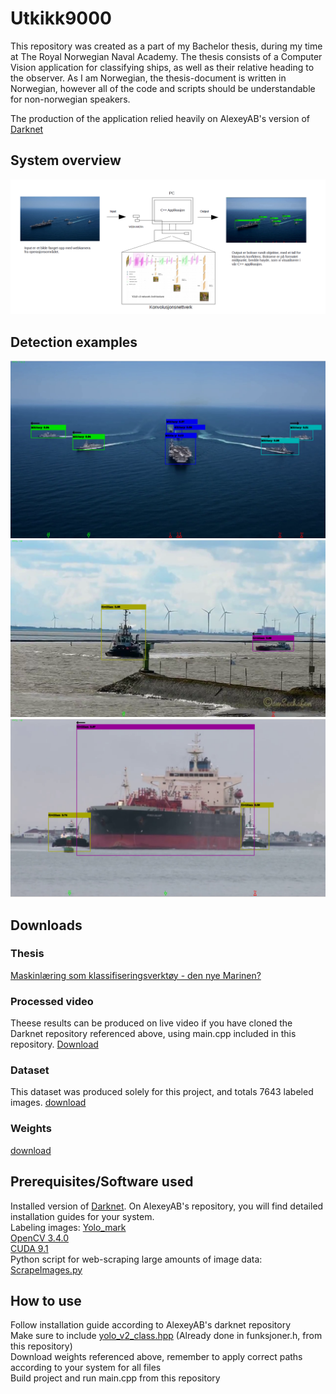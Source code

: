 # Utkikk9000
This repository was created as a part of my Bachelor thesis, during my time at The Royal Norwegian Naval Academy. 
The thesis consists of a Computer Vision application for classifying ships, as well as their relative heading to the observer.
As I am Norwegian, the thesis-document is written in Norwegian, however all of the code and scripts should be understandable for non-norwegian speakers.

The production of the application relied heavily on AlexeyAB's version of [Darknet](https://github.com/AlexeyAB/darknet)

## System overview
![System Overview](/pics/overview.png)

## Detection examples
![Military](/pics/example.png)
![Civillian](/pics/example2.png)
![Civillian](/pics/example3.png)

## Downloads

### Thesis

[Maskinlæring som klassifiseringsverktøy - den nye Marinen?](thesis/Bacheloroppgave2018_Omland_Engvik.pdf)

### Processed video
Theese results can be produced on live video if you have cloned the Darknet repository referenced above, using main.cpp included in this repository.
[Download](https://mega.nz/file/bslxzDjB#X1X4wZ5_i2LbiFKnJbHR3_kJjXErW3aCWfHKJ1vjfCo)

### Dataset 
This dataset was produced solely for this project, and totals 7643 labeled images.
[download](https://mega.nz/file/jt1l3RIa#Mxx0paLdOb5fJAs4Bu1Z_waYa5Q8HbFMoGNzWl0C8xM)
### Weights
[download](https://mega.nz/file/u8tDDLqR#64C2QchJW3unnAM6k-slaxxGrEO2PRwu_rfx5vpecn0)

## Prerequisites/Software used 

Installed version of [Darknet](https://github.com/AlexeyAB/darknet). On AlexeyAB's repository, you will find detailed installation guides for your system.  
Labeling images: [Yolo_mark](https://github.com/AlexeyAB/Yolo_mark)  
[OpenCV 3.4.0](https://opencv.org/releases.html)  
[CUDA 9.1](https://developer.nvidia.com/cuda-91-download-archive)  
Python script for web-scraping large amounts of image data: [ScrapeImages.py](https://gist.github.com/genekogan/ebd77196e4bf0705db51f86431099e57)

## How to use
Follow installation guide according to AlexeyAB's darknet repository  
Make sure to include [yolo_v2_class.hpp](https://github.com/AlexeyAB/darknet/blob/master/include/yolo_v2_class.hpp) (Already done in funksjoner.h, from this repository)  
Download weights referenced above, remember to apply correct paths according to your system for all files  
Build project and run main.cpp from this repository  
